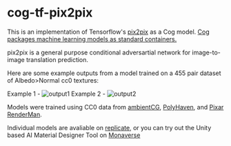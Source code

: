# cog-tf-pix2pix
This is an implementation of Tensorflow's [pix2pix](https://github.com/tensorflow/docs/blob/master/site/en/tutorials/generative/pix2pix.ipynb) as a Cog model. [Cog packages machine learning models as standard containers.](https://github.com/replicate/cog)

pix2pix is a general purpose conditional adversartial network for image-to-image translation prediction.

Here are some example outputs from a model trained on a 455 pair dataset of Albedo>Normal cc0 textures:

Example 1 -
![output1](https://bafybeic7edpra52suajwpoczeosjz53oammrvfp5ic6qz4fl6swhj7jkhy.ipfs.w3s.link/image_at_epoch_0763.png)
Example 2 -
![output2](https://bafybeidt4c4rvw3u6qf5tjyl663elxygjsg7e7ghyk725yry2fgqgucswa.ipfs.w3s.link/image_at_epoch_0762.png)

Models were trained using CC0 data from [ambientCG](https://ambientcg.com/list?type=Atlas,Decal,Material), [PolyHaven](https://polyhaven.com/textures), and [Pixar RenderMan](https://renderman.pixar.com/category/117-texture).

Individual models are avaliable on [replicate](https://replicate.com/tommoore515), or you can try out the Unity based AI Material Designer Tool on [Monaverse](https://docs.monaverse.com/get-started)
